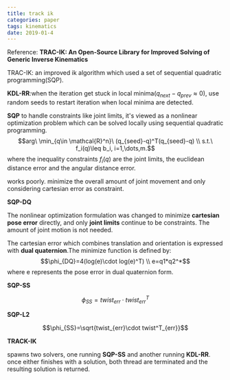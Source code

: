 ```yaml
---
title: track ik
categories: paper
tags: kinematics
date: 2019-01-4
---
```


Reference: **TRAC-IK: An Open-Source Library for Improved Solving of Generic Inverse Kinematics**

TRAC-IK: an improved ik algorithm which used a set of sequential quadratic programming(SQP).

**KDL-RR**:when the iteration get stuck in local minima($q_{next}-q_{prev}\approx 0$), use random seeds to restart iteration when local minima are detected.

**SQP**
to handle constraints like joint limits, it's viewed as a nonlinear optimization problem which can be solved locally using sequential quadratic programming.
$$arg\ \min_{q\in \mathcal{R}^n}\ (q_{seed}-q)^T(q_{seed}-q) \\
s.t.\ f_i(q)\leq b_i, i=1,\dots,m.$$
where the inequality constraints $f_i(q)$ are the joint limits, the euclidean distance error and the angular distance error.

works poorly. minimize the overall amount of joint movement and only considering cartesian error as constraint.

**SQP-DQ**

The nonlinear optimization formulation was changed to minimize **cartesian pose error** directly, and only **joint limits** continue to be constraints. The amount of joint motion is not needed.

The cartesian error which combines translation and orientation is expressed with **dual quaternion**.The minimize function is defined by:
$$\phi_{DQ}=4(log(e)\cdot log(e)^T) \\
e=q1*q2^*$$
where e represents the pose error in dual quaternion form.

**SQP-SS**

$$\phi_{SS}=twist_{err}\cdot twist^T_{err}$$

**SQP-L2**

$$\phi_{SS}=\sqrt{twist_{err}\cdot twist^T_{err}}$$

**TRACK-IK**

spawns two solvers, one running **SQP-SS** and another running **KDL-RR**. once either finishes with a solution, both thread are terminated and the resulting solution is returned.
